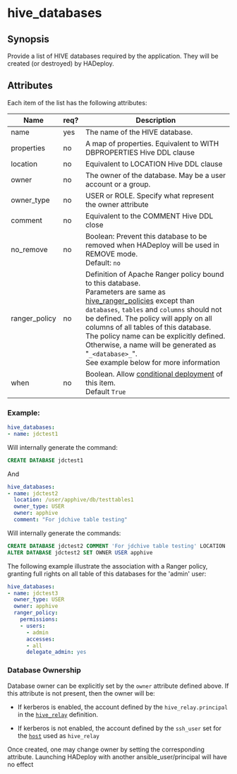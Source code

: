 # hive_databases

## Synopsis

Provide a list of HIVE databases required by the application. They will be created (or destroyed) by HADeploy.

## Attributes

Each item of the list has the following attributes:

Name | req? |	Description
--- | --- |  ---
name |yes|The name of the HIVE database. 
properties |no | A map of properties. Equivalent to WITH DBPROPERTIES Hive DDL clause
location   |no | Equivalent to LOCATION Hive DDL clause
owner      |no | The owner of the database. May be a user account or a group.
owner_type |no | USER or ROLE. Specify what represent the owner attribute
comment    |no | Equivalent to the COMMENT Hive DDL close
no_remove|no|Boolean: Prevent this database to be removed when HADeploy will be used in REMOVE mode.<br>Default: `no`
ranger_policy|no|Definition of Apache Ranger policy bound to this database.<br>Parameters are same as [hive_ranger_policies](../ranger/hive_ranger_policies) except than `databases`, `tables` and `columns` should not be defined. The policy will apply on all columns of all tables of this database.<br>The policy name can be explicitly defined. Otherwise, a name will be generated as "`_<database>_`".<br>See example below for more information
when|no|Boolean. Allow [conditional deployment](../../more/conditional_deployment) of this item.<br>Default `True` 

### Example:

```yaml
hive_databases:
- name: jdctest1
```
Will internally generate the command:

```sql
CREATE DATABASE jdctest1
```
And

```yaml
hive_databases:
- name: jdctest2
  location: /user/apphive/db/testtables1
  owner_type: USER
  owner: apphive
  comment: "For jdchive table testing"
```
Will internally generate the commands:

```sql
CREATE DATABASE jdctest2 COMMENT 'For jdchive table testing' LOCATION 'hdfs://clusterid/user/apphive/db/testtables1'
ALTER DATABASE jdctest2 SET OWNER USER apphive
```
The following example illustrate the association with a Ranger policy, granting full rights on all table of this databases for the 'admin' user:

```yaml
hive_databases:
- name: jdctest3
  owner_type: USER
  owner: apphive
  ranger_policy:
    permissions:
    - users:
      - admin
      accesses:
      - all
      delegate_admin: yes
```


### Database Ownership

Database owner can be explicitly set by the `owner` attribute defined above. If this attribute is not present, then the owner will be:

* If kerberos is enabled, the account defined by the `hive_relay.principal` in the [`hive_relay`](./hive_relay) definition.
 
* If kerberos is not enabled, the account defined by the `ssh_user` set for the [`host`](../inventory/hosts) used as `hive_relay`

Once created, one may change owner by setting the corresponding attribute. Launching HADeploy with another ansible_user/principal will have no effect



